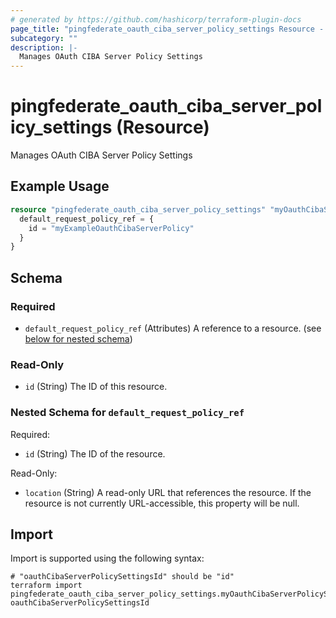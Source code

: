 ```yaml
---
# generated by https://github.com/hashicorp/terraform-plugin-docs
page_title: "pingfederate_oauth_ciba_server_policy_settings Resource - terraform-provider-pingfederate"
subcategory: ""
description: |-
  Manages OAuth CIBA Server Policy Settings
---
```


# pingfederate_oauth_ciba_server_policy_settings (Resource)

Manages OAuth CIBA Server Policy Settings

## Example Usage

```terraform
resource "pingfederate_oauth_ciba_server_policy_settings" "myOauthCibaServerPolicySettingsExample" {
  default_request_policy_ref = {
    id = "myExampleOauthCibaServerPolicy"
  }
}
```

<!-- schema generated by tfplugindocs -->
## Schema

### Required

- `default_request_policy_ref` (Attributes) A reference to a resource. (see [below for nested schema](#nestedatt--default_request_policy_ref))

### Read-Only

- `id` (String) The ID of this resource.

<a id="nestedatt--default_request_policy_ref"></a>
### Nested Schema for `default_request_policy_ref`

Required:

- `id` (String) The ID of the resource.

Read-Only:

- `location` (String) A read-only URL that references the resource. If the resource is not currently URL-accessible, this property will be null.

## Import

Import is supported using the following syntax:

```shell
# "oauthCibaServerPolicySettingsId" should be "id"
terraform import pingfederate_oauth_ciba_server_policy_settings.myOauthCibaServerPolicySettings oauthCibaServerPolicySettingsId
```
